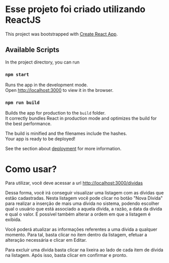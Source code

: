 # Esse projeto foi criado utilizando ReactJS

This project was bootstrapped with [Create React App](https://github.com/facebook/create-react-app).

## Available Scripts

In the project directory, you can run
### `npm start`

Runs the app in the development mode.\
Open [http://localhost:3000](http://localhost:3000) to view it in the browser.

### `npm run build`

Builds the app for production to the `build` folder.\
It correctly bundles React in production mode and optimizes the build for the best performance.

The build is minified and the filenames include the hashes.\
Your app is ready to be deployed!

See the section about [deployment](https://facebook.github.io/create-react-app/docs/deployment) for more information.



# Como usar?

Para utilizar, você deve acessar a url 
[http://localhost:3000/dividas](http://localhost:3000/#/dividas)

Dessa forma, você irá conseguir visualizar uma listagem com as dívidas que estão cadastradas.
Nesta listagem você pode clicar no botão "Nova Dívida" para realizar a inserção de mais uma dívida no sistema, podendo escolher qual o usuário que está associado a aquela dívida, a razão, a data da dívida e qual o valor. É possível também alterar a ordem em que a listagem é exibida.

Você poderá atualizar as informações referentes a uma dívida a qualquer momento. Para tal, basta clicar no item dentro da listagem, efetuar a alteração necessária e clicar em Editar.

Para excluir uma dívida basta clicar na lixeira ao lado de cada item de dívida na listagem. Após isso, basta clicar em confirmar e pronto.